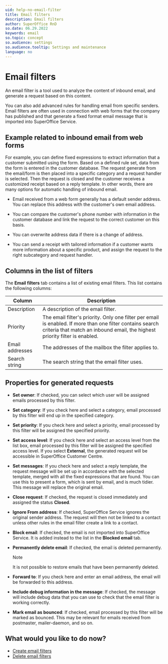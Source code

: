 ```yaml
---
uid: help-no-email-filter
title: Email filters
description: Email filters
author: SuperOffice RnD
so.date: 06.29.2022
keywords: email
so.topic: concept
so.audience: settings
so.audience.tooltip: Settings and maintenance
language: no
---
```


# Email filters

An email filter is a tool used to analyze the content of inbound email, and generate a request based on this content.

You can also add advanced rules for handling email from specific senders. Email filters are often used in connection with web forms that the company has published and that generate a fixed format email message that is imported into SuperOffice Service.

## Example related to inbound email from web forms

For example, you can define fixed expressions to extract information that a customer submitted using the form. Based on a defined rule set, data from the form is entered in the customer database. The request generate from the email/form is then placed into a specific category and a request handler is selected. Then the request is closed and the customer receives a customized receipt based on a reply template. In other words, there are many options for automatic handling of inbound email.

* Email received from a web form generally has a default sender address. You can replace this address with the customer's own email address.

* You can compare the customer's phone number with information in the customer database and link the request to the correct customer on this basis.

* You can overwrite address data if there is a change of address.

* You can send a receipt with tailored information if a customer wants more information about a specific product, and assign the request to the right subcategory and request handler.

## Columns in the list of filters

The **Email filters** tab contains a list of existing email filters. This list contains the following columns:

| Column | Description |
|---|---|
| Description | A description of the email filter. |
| Priority | The email filter's priority. Only one filter per email is enabled. If more than one filter contains search criteria that match an inbound email, the highest priority filter is enabled. |
| Email addresses | The addresses of the mailbox the filter applies to. |
| Search string | The search string that the email filter uses. |

## Properties for generated requests

* **Set owner**: If checked, you can select which user will be assigned emails processed by this filter.

* **Set category**: If you check here and select a category, email processed by this filter will end up in the specified category.

* **Set priority**: If you check here and select a priority, email processed by this filter will be assigned the specified priority.

* **Set access level**: If you check here and select an access level from the list box, email processed by this filter will be assigned the specified access level. If you select **External**, the generated request will be accessible in SuperOffice Customer Centre.

* **Set messages**: If you check here and select a reply template, the request message will be set up in accordance with the selected template, merged with all the fixed expressions that are found. You can use this to present a form, which is sent by email, and is much tidier. This message will replace the original email.

* **Close request**: If checked, the request is closed immediately and assigned the status **Closed**.

* **Ignore From address**: If checked, SuperOffice Service ignores the original sender address. The request will then not be linked to a contact unless other rules in the email filter create a link to a contact.

* **Block email**: If checked, the email is not imported into SuperOffice Service. It is added instead to the list in the **Blocked email** tab.

* **Permanently delete email**: If checked, the email is deleted permanently.

    > [!NOTE]
    > It is not possible to restore emails that have been permanently deleted.

* **Forward to**: If you check here and enter an email address, the email will be forwarded to this address.

* **Include debug information in the message**: If checked, the message will include debug data that you can use to check that the email filter is working correctly.

* **Mark email as bounced**: If checked, email processed by this filter will be marked as bounced. This may be relevant for emails received from postmaster, mailer-daemon, and so on.

## What would you like to do now?

* [Create email filters][1]
* [Delete email filters][2]

<!-- Referenced links -->
[1]: create-email-filter.md
[2]: delete-email-filter.md

<!-- Referenced images -->

